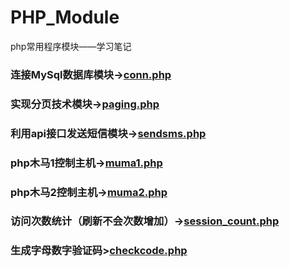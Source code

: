 # PHP_Module
php常用程序模块——学习笔记

### 连接MySql数据库模块-><a href="https://github.com/huidge/PHP_Module/blob/master/conn.php">conn.php</a>
### 实现分页技术模块-><a href="https://github.com/huidge/PHP_Module/blob/master/paging.php">paging.php</a>
### 利用api接口发送短信模块-><a href="https://github.com/huidge/PHP_Module/blob/master/sendsms.php">sendsms.php</a>
### php木马1控制主机-><a href="https://github.com/huidge/PHP_Module/blob/master/muma1.php">muma1.php</a>
### php木马2控制主机-><a href="https://github.com/huidge/PHP_Module/blob/master/muma2.php">muma2.php</a>
### 访问次数统计（刷新不会次数增加）-><a href="https://github.com/huidge/PHP_Module/blob/master/count/session_count.php">session_count.php</a>
### 生成字母数字验证码><a href="https://github.com/huidge/PHP_Module/blob/master/validateCode/checkcode.php">checkcode.php</a>